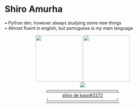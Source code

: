 # Shiro Amurha
   
• Python dev, however always studying some new things <br>
• Almost fluent in english, but portuguese is my main language <br>
  

<div align="center">
  <a href="https://github.com/shiroamurha">
  <img height="150cm" src="https://github-readme-stats.vercel.app/api?username=shiroamurha&show_icons=true&theme=dracula&include_all_commits=true&count_private=true"/>
  <img height="150cm" src="https://github-readme-stats.vercel.app/api/top-langs/?username=shiroamurha&layout=compact&langs_count=7&theme=dracula"/>
</div>

<div align=center>
<img src="https://img.shields.io/badge/Discord-7289DA?style=for-the-badge&logo=discord&logoColor=white"> <br>
┌──────────────────────┐<br>
  shiro de kayn#2272  <br>
└──────────────────────┘</div>

 
